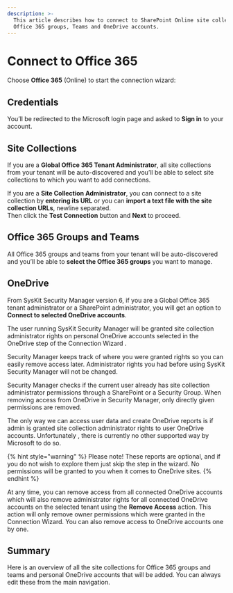 ```yaml
---
description: >-
  This article describes how to connect to SharePoint Online site collections,
  Office 365 groups, Teams and OneDrive accounts.
---
```


# Connect to Office 365

Choose **Office 365** \(Online\) to start the connection wizard:

## Credentials

You’ll be redirected to the Microsoft login page and asked to **Sign in** to your account.

## Site Collections

If you are a **Global Office 365 Tenant Administrator**, all site collections from your tenant will be auto-discovered and you’ll be able to select site collections to which you want to add connections.

If you are a **Site Collection Administrator**, you can connect to a site collection by **entering its URL** or you can **import a text file with the site collection URLs**, newline separated.  
Then click the **Test Connection** button and **Next** to proceed.

## Office 365 Groups and Teams

All Office 365 groups and teams from your tenant will be auto-discovered and you’ll be able to **select the Office 365 groups** you want to manage.

## OneDrive

From SysKit Security Manager version 6, if you are a Global Office 365 tenant administrator or a SharePoint administrator, you will  get an option to **Connect to selected OneDrive accounts**. 

The user running SysKit Security Manager will be granted site collection administrator rights on personal OneDrive accounts selected in the OneDrive step of the Connection Wizard .  

Security Manager keeps track of where you were granted rights so you can easily remove access later. Administrator rights you had before using SysKit Security Manager will not be changed. 

Security Manager checks if the current user already has site collection administrator permissions through a SharePoint or a Security Group. When removing access from OneDrive in Security Manager, only directly given permissions are removed.  

The only way we can access user data and create OneDrive reports is if admin is granted site collection administrator rights to user OneDrive accounts. Unfortunately , there is currently no other supported way by Microsoft to do so.

{% hint style="warning" %}
Please note! These reports are optional, and if you do not wish to explore them just skip the step in the wizard. No permissions will be granted to you when it comes to OneDrive sites.
{% endhint %}

At any time, you can remove access from all connected OneDrive accounts which will also remove administrator rights for all connected OneDrive accounts on the selected tenant using the **Remove Access** action. This action will only remove owner permissions which were granted in the Connection Wizard. You can also remove access to OneDrive accounts one by one. 

## Summary

Here is an overview of all the site collections for Office 365 groups and teams and personal OneDrive accounts that will be added. You can always edit these from the main navigation.

